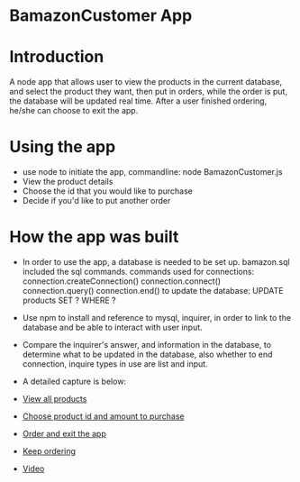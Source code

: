 # BamazonCustomer App

# Introduction

A node app that allows user to view the products in the current database, and select the product they want, then put in orders, while the order is put, the database will be updated real time. After a user finished ordering, he/she can choose to exit the app.

# Using the app

- use node to initiate the app, commandline: node BamazonCustomer.js
- View the product details
- Choose the id that you would like to purchase
- Decide if you'd like to put another order

# How the app was built

- In order to use the app, a database is needed to be set up. bamazon.sql included the sql commands.
  commands used for connections:
  connection.createConnection()
  connection.connect()
  connection.query()
  connection.end()
  to update the database:
  UPDATE products SET ? WHERE ?

- Use npm to install and reference to mysql, inquirer, in order to link to the database and be able to interact with user input.
- Compare the inquirer's answer, and information in the database, to determine what to be updated in the database, also whether to end connection, inquire types in use are list and input.
- A detailed capture is below:
- [View all products](/images/display1.png)
- [Choose product id and amount to purchase](/images/choose.png)
- [Order and exit the app](/images/order-exit.png)
- [Keep ordering](/images/keep-ordering.png)
- [Video]()

